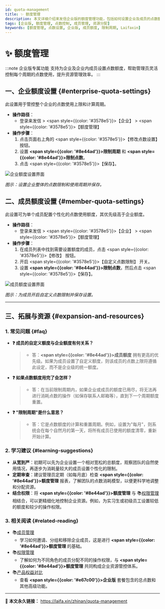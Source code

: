 ```yaml
---
id: quota-management
title: ✨ 额度管理
description: 本文详细介绍来发信企业版的额度管理功能，包括如何设置企业及成员的点数额度，通过灵活的配置，帮助企业高效管理点数资源，控制每个周期的点数额度使用。
tags: [企业版, 额度管理, 点数控制, 成员管理, 资源分配]
keywords: [额度管理, 点数设置, 企业版, 成员额度, 限制周期, Laifaxin]
---
```


# ✨ 额度管理

:::note 企业版专属功能
支持为企业及企业内成员设置点数额度，帮助管理员灵活控制每个周期的点数使用，提升资源管理效率。
:::

## 一、企业额度设置 {#enterprise-quota-settings}

此设置用于管控整个企业的点数使用上限和计算周期。

- **操作路径**：
  - 登录来发信 > <span style={{color: '#3578e5'}}>【企业】</span> > <span style={{color: '#3578e5'}}>【额度管理】</span>
- **操作步骤**：
  1. 点击页面右上角的 <span style={{color: '#3578e5'}}>【修改点数设置】</span> 按钮。
  2. 设置 **<span style={{color: '#8e44ad'}}>限制周期</span>** 和 **<span style={{color: '#8e44ad'}}>限制点数</span>**。
  3. 点击 <span style={{color: '#3578e5'}}>【保存】</span>。

![企业额度设置界面](https://cos.files.maozhishi.com/data/web/web-files/img/1733399141648.png)

_图示：设置企业整体的点数限制和使用周期并保存。_

## 二、成员额度设置 {#member-quota-settings}

此设置可为单个成员配置个性化的点数使用额度，其优先级高于企业额度。

- **操作路径**：
  - 登录来发信 > <span style={{color: '#3578e5'}}>【企业】</span> > <span style={{color: '#3578e5'}}>【额度管理】</span>
- **操作步骤**：
  1. 在成员列表中找到需要设置额度的成员，点击 <span style={{color: '#3578e5'}}>【修改】</span> 按钮。
  2. 开启 <span style={{color: '#3578e5'}}>【自定义点数限制】</span> 开关。
  3. 设置 **<span style={{color: '#8e44ad'}}>限制点数</span>**，然后点击 <span style={{color: '#3578e5'}}>【保存】</span>。

![成员额度设置界面](https://cos.files.maozhishi.com/data/web/web-files/img/1733399141654.png)

_图示：为成员开启自定义点数限制并保存设置。_

---

## 三、拓展与资源 {#expansion-and-resources}

### 1. 常见问题 {#faq}

- **❓ 成员的自定义额度与企业额度有何关系？**

  > - 答：**<span style={{color: '#8e44ad'}}>成员额度</span>** 拥有更高的优先级。如果为成员设置了自定义额度，则该成员的点数上限将遵循此设定，而不是企业级的统一额度。

- **❓ 如果点数额度用完了会怎样？**

  > - 答：在当前限制周期内，如果企业或成员的额度已用尽，将无法再进行消耗点数的操作（如保存联系人邮箱等），直到下一个周期额度重置。

- **❓ "限制周期"是什么意思？**
  > - 答：它是点数额度的计算和重置周期。例如，设置为"每月"，则系统会在每个自然月的第一天，将所有成员已使用的额度清零，重新开始计算。

### 2. 学习建议 {#learning-suggestions}

- **从宽到严**：初期可以先为企业设置一个相对宽松的总额度，观察团队的自然使用情况，再逐步为消耗量较大的成员设置个性化的限制。
- **定期审查**：建议管理员定期（如每月底）检查 **<span style={{color: '#8e44ad'}}>额度管理</span>** 报表，了解团队的点数消耗模型，以便更科学地调整和分配资源。
- **结合权限**：将 **<span style={{color: '#8e44ad'}}>额度管理</span>** 与 📚[权限管理](./permissions-management) 相结合，可以更精细化地控制企业资源。例如，为实习生或初级员工设置较低的额度和较少的操作权限。

### 3. 相关阅读 {#related-reading}

- 📚[成员管理](./member-management)
  - 学习如何邀请、分组和移除企业成员，这是进行 **<span style={{color: '#8e44ad'}}>额度管理</span>** 的基础。
- 📚[权限管理](./permissions-management)
  - 了解如何为不同角色的成员分配不同的操作权限，与 **<span style={{color: '#8e44ad'}}>额度管理</span>** 共同构成企业资源管控体系。
- 📚[产品权益对比](./rights-comparison)
  - 查看 **<span style={{color: '#e67c00'}}>企业版</span>** 套餐包含的总点数和其他高级功能。

---

🔗 **本文永久链接：** https://laifa.xin/zhinan/quota-management

<!--@include: ../parts/document-signature.md-->
